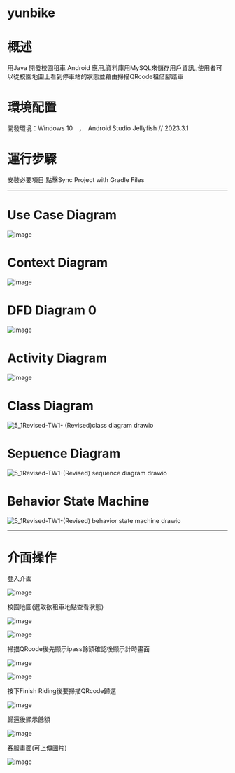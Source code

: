 # yunbike

# 概述
 用Java 開發校園租車 Android 應用,資料庫用MySQL來儲存用戶資訊,,使用者可以從校園地圖上看到停車站的狀態並藉由掃描QRcode租借腳踏車

# 環境配置

開發環境：Windows 10　，　Android Studio Jellyfish // 2023.3.1

# 運行步驟

安裝必要項目
點擊Sync Project with Gradle Files

*****

# Use Case Diagram

![image](https://github.com/user-attachments/assets/f3b9f7af-9436-4683-8719-d9653e82c1fb)

# Context Diagram 

![image](https://github.com/user-attachments/assets/5b68d47c-e4c8-4c3b-893a-7cdc532d3587)

# DFD Diagram 0 

![image](https://github.com/user-attachments/assets/77da545a-7229-4f48-969f-c755b693d5d6)

# Activity Diagram 

![image](https://github.com/user-attachments/assets/4f7fd423-b90e-4c72-9828-554e4b11dbf9)

# Class Diagram

![5_1Revised-TW1- (Revised)class diagram drawio](https://github.com/user-attachments/assets/3859e975-b742-479f-bd59-8e5f97f33d8b)

# Sepuence Diagram

![5_1Revised-TW1-(Revised) sequence diagram  drawio](https://github.com/user-attachments/assets/98516530-55b2-4ffe-b36a-36776ab508da)



# Behavior State Machine 

![5_1Revised-TW1-(Revised) behavior state machine  drawio](https://github.com/user-attachments/assets/2acd22fc-c347-4c80-aa81-b2dad6e0f32b)




*****

# 介面操作 

登入介面

![image](https://github.com/user-attachments/assets/17626bab-89ef-4d94-ada1-5111d633d575)


校園地圖(選取欲租車地點查看狀態)

![image](https://github.com/user-attachments/assets/724a9aa7-5cf3-49b8-9a72-2d4ecffc1cd7)


![image](https://github.com/user-attachments/assets/c5af7a53-961d-4517-bcb7-85686b3833aa)

掃描QRcode後先顯示ipass餘額確認後顯示計時畫面

![image](https://github.com/user-attachments/assets/02e6ca3a-fe53-4141-b57a-b258b40862c1)


![image](https://github.com/user-attachments/assets/7b69702a-ef23-4f44-8136-0dd76b38ecf5)

按下Finish Riding後要掃描QRcode歸還

![image](https://github.com/user-attachments/assets/08b4501e-8f90-4362-8fc1-b3f65a68a666)

歸還後顯示餘額

![image](https://github.com/user-attachments/assets/8b88a361-04ad-48d7-a8b9-831cd5a017f8)

客服畫面(可上傳圖片)

![image](https://github.com/user-attachments/assets/5cbab8eb-2e9e-4a3f-8399-97c22b85a61a)



